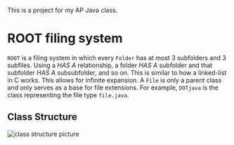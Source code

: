 This is a project for my AP Java class.

# ROOT filing system

`ROOT` is a filing system in which every `Folder` has at most 3 subfolders and 3 subfiles. Using a *HAS A* relationship, a folder *HAS A* subfolder and that subfolder *HAS A* subsubfolder, and so on. This is similar to how a linked-list in C works. This allows for infinite expansion. A `File` is only a parent class and only serves as a base for file extensions. For example, `DOTjava` is the class representing the file type `file.java`.

## Class Structure

![class structure picture](https://yuml.me/fishdrowned/ROOT.png)